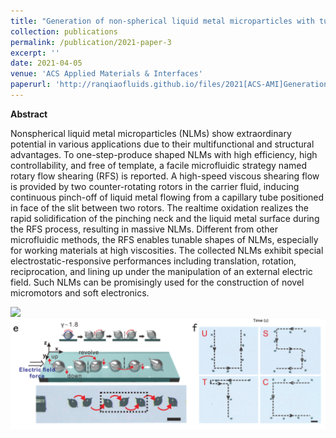 ```yaml
---
title: "Generation of non-spherical liquid metal microparticles with tunable shapes exhibiting electrostatic-responsive performance"
collection: publications
permalink: /publication/2021-paper-3
excerpt: ''
date: 2021-04-05
venue: 'ACS Applied Materials & Interfaces'
paperurl: 'http://ranqiaofluids.github.io/files/2021[ACS-AMI]Generation.pdf'
---
```


__Abstract__

Nonspherical liquid metal microparticles (NLMs) show extraordinary potential in various applications due to their multifunctional and structural advantages. To one-step-produce shaped NLMs with high efficiency, high controllability, and free of template, a facile microfluidic strategy named rotary flow shearing (RFS) is reported. A high-speed viscous shearing flow is provided by two counter-rotating rotors in the carrier fluid, inducing continuous pinch-off of liquid metal flowing from a capillary tube positioned in face of the slit between two rotors. The realtime oxidation realizes the rapid solidification of the pinching neck and the liquid metal surface during the RFS process, resulting in massive NLMs. Different from other microfluidic methods, the RFS enables tunable shapes of NLMs, especially for working materials at high viscosities. The collected NLMs exhibit special electrostatic-responsive performances including translation, rotation, reciprocation, and lining up under the manipulation of an external electric field. Such NLMs can be promisingly used for the construction of novel micromotors and soft electronics.

<img src='/images/2021AMI-1.png'>

<img src='/images/2021AMI-2.png'>

